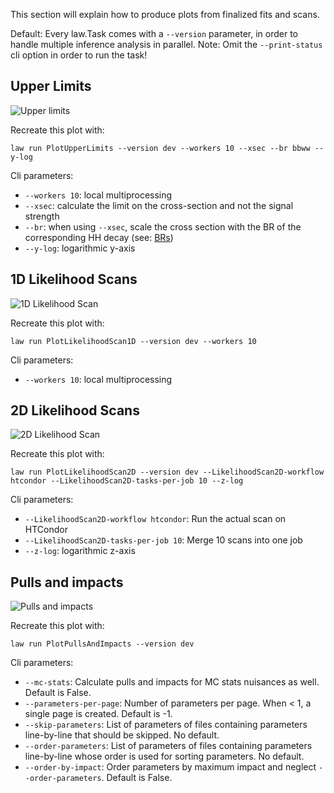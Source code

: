 This section will explain how to produce plots from finalized fits and scans.

Default: Every law.Task comes with a `--version` parameter, in order to handle multiple inference analysis in parallel.
Note: Omit the `--print-status` cli option in order to run the task!


## Upper Limits

![Upper limits](images/limits__kl_n61_-30.0_30.0__xsec_brbbwwllvv_log.png)

Recreate this plot with:
```shell
law run PlotUpperLimits --version dev --workers 10 --xsec --br bbww --y-log
```

Cli parameters:

- `--workers 10`: local multiprocessing
- `--xsec`: calculate the limit on the cross-section and not the signal strength
- `--br`: when using `--xsec`, scale the cross section with the BR of the corresponding HH decay (see: [BRs](https://gitlab.cern.ch/hh/tools/inference/-/blob/master/dhi/config.py#L14-49))
- `--y-log`: logarithmic y-axis


## 1D Likelihood Scans

![1D Likelihood Scan](images/nll1d__kl_n61_-30.0_30.0.png)

Recreate this plot with:
```shell
law run PlotLikelihoodScan1D --version dev --workers 10
```

Cli parameters:

- `--workers 10`: local multiprocessing


## 2D Likelihood Scans

![2D Likelihood Scan](images/nll2d__kl_n61_-30.0_30.0__kt_n41_-10.0_10.0__log.png)

Recreate this plot with:
```shell
law run PlotLikelihoodScan2D --version dev --LikelihoodScan2D-workflow htcondor --LikelihoodScan2D-tasks-per-job 10 --z-log
```

Cli parameters:

- `--LikelihoodScan2D-workflow htcondor`: Run the actual scan on HTCondor
- `--LikelihoodScan2D-tasks-per-job 10`: Merge 10 scans into one job
- `--z-log`: logarithmic z-axis


## Pulls and impacts

![Pulls and impacts](images/pulls_impacts__kl.png)

Recreate this plot with:
```shell
law run PlotPullsAndImpacts --version dev
```

Cli parameters:

- `--mc-stats`: Calculate pulls and impacts for MC stats nuisances as well. Default is False.
- `--parameters-per-page`: Number of parameters per page. When < 1, a single page is created. Default is -1.
- `--skip-parameters`: List of parameters of files containing parameters line-by-line that should be skipped. No default.
- `--order-parameters`: List of parameters of files containing parameters line-by-line whose order is used for sorting parameters. No default.
- `--order-by-impact`: Order parameters by maximum impact and neglect `--order-parameters`. Default is False.

